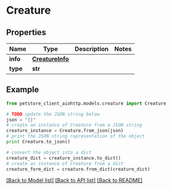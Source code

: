 # Creature


## Properties

Name | Type | Description | Notes
------------ | ------------- | ------------- | -------------
**info** | [**CreatureInfo**](CreatureInfo.md) |  | 
**type** | **str** |  | 

## Example

```python
from petstore_client_aiohttp.models.creature import Creature

# TODO update the JSON string below
json = "{}"
# create an instance of Creature from a JSON string
creature_instance = Creature.from_json(json)
# print the JSON string representation of the object
print Creature.to_json()

# convert the object into a dict
creature_dict = creature_instance.to_dict()
# create an instance of Creature from a dict
creature_form_dict = creature.from_dict(creature_dict)
```
[[Back to Model list]](../README.md#documentation-for-models) [[Back to API list]](../README.md#documentation-for-api-endpoints) [[Back to README]](../README.md)


